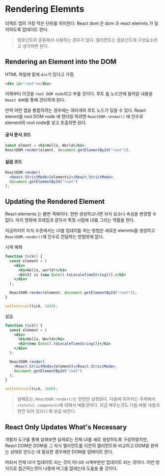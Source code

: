 # Rendering Elemnts

리엑트 앱의 가장 작은 단위를 의미한다. React dom 은 dom 과 react elemnts 가 일치하도록 업데이트 한다.

> 컴포넌트와 혼동해서 사용하는 경우가 있다. 엘리먼트는 컴포넌트에 구성요소라고 생각하면 된다.

## Rendering an Element into the DOM

HTML 파일에 밑에 `div`가 있다고 가정.

```html
<div id="root"></div>
```

이제부터 이것을 `root DOM node`라고 부를 것이다. 루트 돔 노드안에 들어갈 내용을 `React DOM`을 통해 관리하게 된다.

만약 어떤 앱을 통합하려는 경우에는 여러개의 루트 노드가 있을 수 있다. React elemnt를 root DOM node 에 렌더링 하려면 `ReactDOM.render()` 에 인수로 element와 root node를 넣고 호출하면 된다.

#### 공식 문서 코드

```jsx
const elment = <h1>Hello, World</h1>;
ReactDOM.render(elemnt, document.getElementById("root"));
```

#### 실습 코드

```jsx
ReactDOM.render(
  <React.StrictMode>{elements}</React.StrictMode>,
  document.getElementById("root")
);
```

## Updating the Rendered Element

React elements 는 불변 객체이다. 한번 생성하고나면 자식 요소나 속성을 변경할 수 없다. 마치 영화에 프레임과 같아서 특정 시점에 UI를 그리는 역활을 한다.

지금까지의 지식 수준에서는 UI를 업데이틑 하는 방법은 새로운 elemnts를 생성하고 `ReactDOM.render()`에 인수로 전달하는 방법밖에 없다.

시계 예제

```jsx
function tick() {
  const element = (
    <div>
      <h1>Hello, world!</h1>
      <h2>It is {new Date().toLocaleTimeString()}.</h2>
    </div>
  );

  ReactDOM.render(element, document.getElementById("root"));
}

setInterval(tick, 1000);
```

실습

```jsx
function tick() {
  const element = (
    <div>
      <h1>Hello, World</h1>
      <h2>{new Date().toLocaleTimeString()}</h2>
    </div>
  );

  ReactDOM.render(
    <React.StrictMode>{element}</React.StrictMode>,
    document.getElementById("root")
  );
}

setInterval(tick, 1000);
```

> 실제로는, `ReactDOM.render()`는 한번만 실행된다. 다음에 이어지는 주제에서 `stateful components`에 대해서 배울것이다. 지금 배우는것도 다음 배울 내용과 연관 되어 있으니 쭉 보길 바란다.

## React Only Updates What's Necessary

개발자 도구를 통해 살펴보면 실제로는 전체 UI를 새로 생성하도록 구성하였지만, React DOM은 DOM을 그 자식 엘리먼트를 이전의 엘리먼트와 비교하고 DOM을 원하는 상태로 만드는 데 필요한 경우에만 DOM을 업테이트 한다.

따라서 전체 UI가 업데이트 되는 것이 아니라 시계부분만 업데이트 되는 것이다. 이런 방식으로 접근하는것이 나중에 버그를 없애는데 도움을 줄 것이다.
